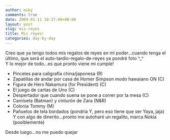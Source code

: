 ```yaml
---
author: miky
comments: true
date: 2009-01-11 10:37:00+00:00
layout: post
slug: mis-reyes
title: Mis reyes!
categories: day-by-day
---
```


Creo que ya tengo todos mis regalos de reyes en mi poder...cuando tenga el último, que será el auto-tardío-regalo-de-reyes ya pondré foto ^_^  
Y lo mejor de todo...es que pronto viene mi cumple!  


  * Pinceles para caligrafía china/japonesa (R)
  * Zapatillas de andar por casa de Homer Simpson modo hawaiano ON (C)
  * Figura de Hero Nakamura (for President) (C)
  * El juego de cartas de Uno (C)
  * Despertador que cuando suena se pone a correr por la mesa (C)
  * Camiseta (Batman) y cinturón de Zara (N&R)
  * Colonia Tommy (M)
  * Pañuelos de tela bordados (pondría Y, pero eso tiene que ser Yaya, jaja)
Y con algo de dinerito...pronto me autoharé un regalito, marca Nokia (posiblemente)  
  
Desde luego...no me puedo quejar  

